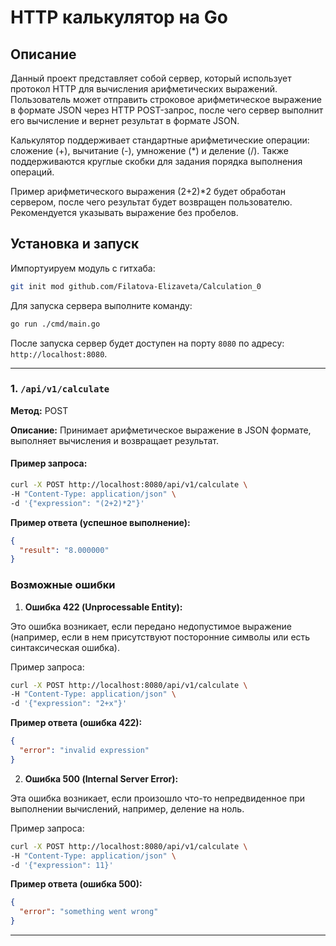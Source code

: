 
# HTTP калькулятор на Go

## Описание

Данный проект представляет собой сервер, который использует протокол HTTP для вычисления арифметических выражений. Пользователь может отправить строковое арифметическое выражение в формате JSON через HTTP POST-запрос, после чего сервер выполнит его вычисление и вернет результат в формате JSON.

Калькулятор поддерживает стандартные арифметические операции: сложение (+), вычитание (-), умножение (*) и деление (/). Также поддерживаются круглые скобки для задания порядка выполнения операций.

Пример арифметического выражения (2+2)*2 будет обработан сервером, после чего результат будет возвращен пользователю. Рекомендуется указывать выражение без пробелов.

## Установка и запуск

Импортуируем модуль с гитхаба:

```bash
git init mod github.com/Filatova-Elizaveta/Calculation_0
```
Для запуска сервера выполните команду:

```bash
go run ./cmd/main.go
```

После запуска сервер будет доступен на порту `8080` по адресу: `http://localhost:8080`.

---

### 1. `/api/v1/calculate`

**Метод:** POST

**Описание:** Принимает арифметическое выражение в JSON формате, выполняет вычисления и возвращает результат.

#### Пример запроса:

```bash
curl -X POST http://localhost:8080/api/v1/calculate \
-H "Content-Type: application/json" \
-d '{"expression": "(2+2)*2"}'
```

**Пример ответа (успешное выполнение):**

```json
{
  "result": "8.000000"
}
```
### Возможные ошибки

1. **Ошибка 422 (Unprocessable Entity):**

Это ошибка возникает, если передано недопустимое выражение (например, если в нем присутствуют посторонние символы или есть синтаксическая ошибка).

Пример запроса:

```bash
curl -X POST http://localhost:8080/api/v1/calculate \
-H "Content-Type: application/json" \
-d '{"expression": "2+x"}'
```

**Пример ответа (ошибка 422):**

```json
{
  "error": "invalid expression"
}
```

2. **Ошибка 500 (Internal Server Error):**

Эта ошибка возникает, если произошло что-то непредвиденное при выполнении вычислений, например, деление на ноль.

Пример запроса:

```bash
curl -X POST http://localhost:8080/api/v1/calculate \
-H "Content-Type: application/json" \
-d '{"expression": 11}'
```

**Пример ответа (ошибка 500):**

```json
{
  "error": "something went wrong"
}
```

---
